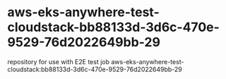# aws-eks-anywhere-test-cloudstack-bb88133d-3d6c-470e-9529-76d2022649bb-29
repository for use with E2E test job aws-eks-anywhere-test-cloudstack:bb88133d-3d6c-470e-9529-76d2022649bb-29
